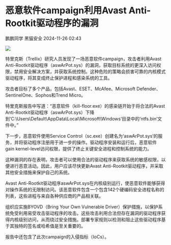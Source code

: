 #  恶意软件campaign利用Avast Anti-Rootkit驱动程序的漏洞   
鹏鹏同学  黑猫安全   2024-11-26 02:43  
  
![](https://mmbiz.qpic.cn/sz_mmbiz_png/8dBEfDPEce9ArCOAypgffqq7QO5KFBVojx4liaia3ib4sTibg8bicsr7NrHrgBJSMYxwls3BIyJhFe46ZWwDHU0okIA/640?wx_fmt=png&from=appmsg "")  
  
特里克斯（Trellix）研究人员发现了一场恶意软件campaign，攻击者利用Avast Anti-Rootkit驱动程序（aswArPot.sys）的漏洞，获取目标系统的更深入访问权限，禁用安全解决方案，并获取系统控制。这种危险的策略会损害可靠的内核模式驱动程序，将其变成终止保护进程和感染系统的工具。  
  
攻击者目标了多个产品，包括Avast、ESET、McAfee、Microsoft Defender、SentinelOne、Sophos和Trend Micro。  
  
特里克斯报告中写道：“恶意软件（kill-floor.exe）的感染链开始于将合法的Avast Anti-Rootkit驱动程序（aswArPot.sys）下降到‘C:\Users\Default\AppData\Local\Microsoft\Windows’目录中的‘ntfs.bin’文件中。”  
  
下一步，恶意软件使用Service Control（sc.exe）创建名为‘aswArPot.sys’的服务，并将驱动程序注册用于进一步的操作。驱动程序安装和运行后，恶意软件 gain kernel-level访问权限，提供了终止关键安全进程和控制系统的能力。  
  
这种漏洞的存在表明，攻击者可以使用合法的驱动程序来获取系统的敏感权限，以便进行恶意活动。因此，用户应该尽快更新Avast Anti-Rootkit驱动程序，并采取其他安全措施来保护自己的系统。  
  
Avast Anti-Rootkit驱动程序aswArPot.sys在内核级别运行，使恶意软件能够获得对操作系统的无限制访问。该恶意软件包含一个包含142个硬编码安全进程名称的列表，这些进程与来自各种供应商的产品相关联。  
  
组织应实施BYOVD（Bring Your Own Vulnerable Driver）保护措施，以保护系统免受利用易受攻击驱动程序的攻击。这些攻击利用合法但存在漏洞的驱动程序获得内核级别访问，从而绕过安全措施。部署专家规则以检测和阻止这些驱动程序基于其独特的签名或哈希值是至关重要的。  
  
报告中还包含了此次campaign的入侵指标（IoCs）。  
  

